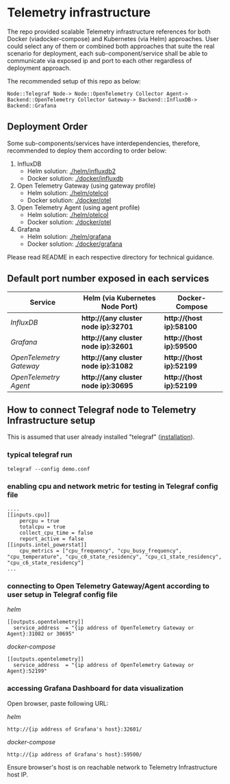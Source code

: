 # Telemetry infrastructure 
The repo provided scalable Telemetry infrastructure references for both Docker (viadocker-compose) and Kubernetes (via Helm) approaches. User could select any of them or combined both approaches that suite the real scenario for deployment, each sub-component/service shall be able to communicate via exposed ip and port to each other regardless of deployment approach.

The recommended setup of this repo as below:
```
Node::Telegraf Node-> Node::OpenTelemetry Collector Agent-> Backend::OpenTelemetry Collector Gateway-> Backend::InfluxDB-> Backend::Grafana
```


## Deployment Order
Some sub-components/services have interdependencies, therefore, recommended to deploy them according to order below:
1. InfluxDB
   - Helm solution: [./helm/influxdb2](./helm/influxdb2) 
   - Docker solution: [./docker/influxdb](./docker/influxdb)
2. Open Telemetry Gateway (using gateway profile)
   - Helm solution: [./helm/otelcol](./helm/otelcol)
   - Docker solution: [./docker/otel](./docker/otel)
3. Open Telemetry Agent (using agent profile)
   - Helm solution: [./helm/otelcol](./helm/otelcol)
   - Docker solution: [./docker/otel](./docker/otel)
4. Grafana
   - Helm solution: [./helm/grafana](./helm/grafana)
   - Docker solution: [./docker/grafana](./docker/grafana)

Please read README in each respective directory for technical guidance.

## Default port number exposed in each services
Service | Helm (via Kubernetes Node Port) | Docker-Compose
--- | --- | ---
*InfluxDB* | **http://{any cluster node ip}:32701** | **http://{host ip}:58100**
*Grafana* | **http://{any cluster node ip}:32601** | **http://{host ip}:59500**
*OpenTelemetry Gateway* | **http://{any cluster node ip}:31082** | **http://{host ip}:52199**
*OpenTelemetry Agent* | **http://{any cluster node ip}:30695** | **http://{host ip}:52199**


## How to connect Telegraf node to Telemetry Infrastructure setup
This is assumed that user already installed "telegraf" ([installation](https://docs.influxdata.com/telegraf/v1.21/introduction/installation/)). 

### typical telegraf run
```
telegraf --config demo.conf
```
### enabling cpu and network metric for testing in Telegraf config file
```
....
[[inputs.cpu]]
    percpu = true
    totalcpu = true
    collect_cpu_time = false
    report_active = false
[[inputs.intel_powerstat]]
    cpu_metrics = ["cpu_frequency", "cpu_busy_frequency", "cpu_temperature", "cpu_c0_state_residency", "cpu_c1_state_residency", "cpu_c6_state_residency"]
...
```
### connecting to Open Telemetry Gateway/Agent according to user setup in Telegraf config file
*helm*
```
[[outputs.opentelemetry]]
  service_address  = "{ip address of OpenTelemetry Gateway or Agent}:31082 or 30695"
```
*docker-compose*
```
[[outputs.opentelemetry]]
  service_address  = "{ip address of OpenTelemetry Gateway or Agent}:52199"
```

### accessing Grafana Dashboard for data visualization
Open browser, paste following URL:

*helm*
```
http://{ip address of Grafana's host}:32601/
```
*docker-compose*
```
http://{ip address of Grafana's host}:59500/
```


Ensure browser's host is on reachable network to Telemetry Infrastructure host IP.   

